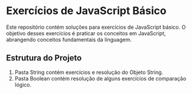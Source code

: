 # Exercícios de JavaScript Básico

Este repositório contém soluções para exercícios de JavaScript básico. O objetivo desses exercícios é praticar os conceitos em JavaScript, abrangendo conceitos fundamentais da linguagem.

## Estrutura do Projeto

1. Pasta String contém exercícios e resolução do Objeto String.
2. Pasta Boolean contém resolução de alguns exercícios de comparação lógico.

